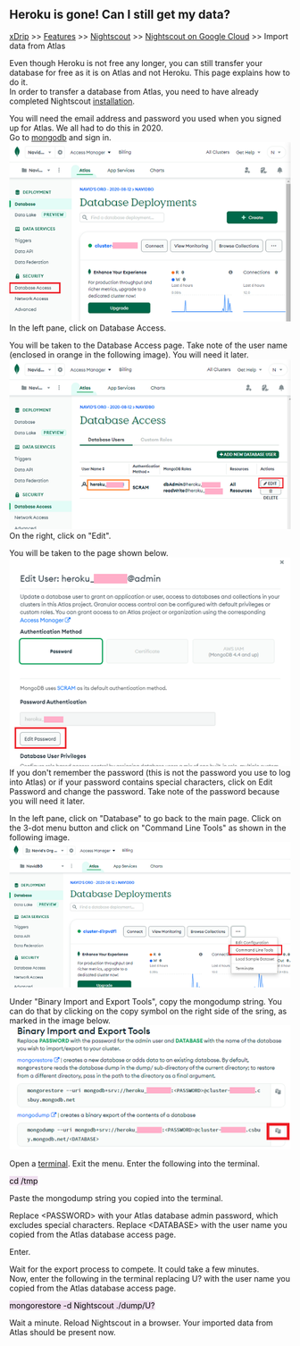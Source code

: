 ## Heroku is gone! Can I still get my data?  
[xDrip](../../README.md) >> [Features](../Features_page) >> [Nightscout](../Nightscout_page) >> [Nightscout on Google Cloud](./GoogleCloud) >> Import data from Atlas  
  
Even though Heroku is not free any longer, you can still transfer your database for free as it is on Atlas and not Heroku.  This page explains how to do it.  
In order to transfer a database from Atlas, you need to have already completed Nightscout [installation](./NS_Install.md).  
  
You will need the email address and password you used when you signed up for Atlas.  We all had to do this in 2020.  
Go to [mongodb](https://www.mongodb.com/home) and sign in.  
![](./images/Atlas_dbAccess.png)  
In the left pane, click on Database Access.
  
You will be taken to the Database Access page.  Take note of the user name (enclosed in orange in the following image).  You will need it later.  
![](./images/Atlas_dbAccess2.png)  
On the right, click on "Edit".  
  
You will be taken to the page shown below.  
![](./images/Atlas_pass.png)  
If you don't remember the password (this is not the password you use to log into Atlas) or if your password contains special characters, click on Edit Password and change the password.  Take note of the password because you will need it later.  
  
In the left pane, click on "Database" to go back to the main page.  Click on the 3-dot menu button and click on "Command Line Tools" as shown in the following image.  
![](./images/Atlas_CLTools.png)  
  
Under "Binary Import and Export Tools", copy the mongodump string.  You can do that by clicking on the copy symbol on the right side of the sring, as marked in the image below.  
![](./images/mongodump.png)  
  
Open a [terminal](./Terminal.md).  Exit the menu.  Enter the following into the terminal.  
  
<mark style="background-color: #eFdFef">cd /tmp </mark>  
  
Paste the mongodump string you copied into the terminal.  
  
Replace \<PASSWORD\> with your Atlas database admin password, which excludes special characters.  Replace \<DATABASE\> with the user name you copied from the Atlas database access page.  
  
Enter.  
   
Wait for the export process to compete.  It could take a few minutes.  
Now, enter the following in the terminal replacing U? with the user name you copied from the Atlas database access page.  
  
<mark style="background-color: #eFdFef">mongorestore -d Nightscout ./dump/U? </mark>  
  
Wait a minute.  Reload Nightscout in a browser.  Your imported data from Atlas should be present now.  
  
